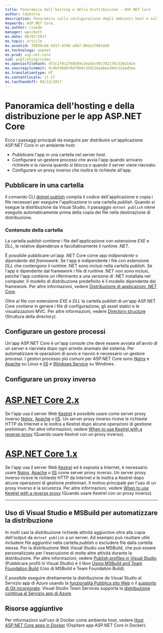 ```yaml
---
title: Panoramica dell'hosting e della distribuzione - ASP.NET Core
author: tdykstra
description: Panoramica sulla configurazione degli ambienti host e sulla distribuzione delle app ASP.NET Core in tali ambienti.
keywords: ASP.NET Core,
ms.author: riande
manager: wpickett
ms.date: 08/07/2017
ms.topic: article
ms.assetid: f0930c68-4d17-4748-adbf-801e17601eb6
ms.technology: aspnet
ms.prod: asp.net-core
uid: publishing/index
ms.openlocfilehash: df3c1f0c2768b89c3ea5dc901782170c530a542e
ms.sourcegitcommit: 9cdbfd0d670d70b9c354216aabee260c52dad5ee
ms.translationtype: HT
ms.contentlocale: it-IT
ms.lasthandoff: 09/12/2017
---
```

# <a name="hosting-and-deployment-overview-for-aspnet-core-apps"></a>Panoramica dell'hosting e della distribuzione per le app ASP.NET Core

Ecco i passaggi principali da eseguire per distribuire un'applicazione ASP.NET Core in un ambiente host:

* Pubblicare l'app in una cartella nel server host.
* Configurare un gestore processi che avvia l'app quando arrivano richieste e la riavvia quando si blocca o quando il server viene riavviato.
* Configurare un proxy inverso che inoltra le richieste all'app.

## <a name="publish-to-a-folder"></a>Pubblicare in una cartella 

Il comando CLI [dotnet publish](https://docs.microsoft.com/dotnet/articles/core/tools/dotnet-publish) compila il codice dell'applicazione e copia i file necessari per eseguire l'applicazione in una cartella *publish*. Quando si esegue la distribuzione da Visual Studio, il passaggio `dotnet publish` viene eseguito automaticamente prima della copia dei file nella destinazione di distribuzione.

### <a name="folder-contents"></a>Contenuto della cartella

La cartella *publish* contiene i file dell'applicazione con estensione *EXE* e *DLL*, le relative dipendenze e facoltativamente il runtime .NET.

È possibile pubblicare un'app .NET Core come app *indipendente* o *dipendente dal framework*. Se l'app è indipendente i file con estensione *DLL* che contengono il runtime .NET sono inclusi nella cartella *publish*.  Se l'app è dipendente dal framework i file di runtime .NET non sono inclusi, perché l'app contiene un riferimento a una versione di .NET installata nel computer. Il modello di distribuzione predefinito è il modello dipendente dal framework. Per altre informazioni, vedere [Distribuzione di applicazioni .NET Core](https://docs.microsoft.com/dotnet/articles/core/deploying/index).

Oltre ai file con estensione *EXE* e *DLL* la cartella *publish* di un'app ASP.NET Core contiene in genere i file di configurazione, gli asset statici e le visualizzazioni MVC.  Per altre informazioni, vedere [Directory structure](xref:hosting/directory-structure) (Struttura della directory).

## <a name="set-up-a-process-manager"></a>Configurare un gestore processi

Un'app ASP.NET Core è un'app console che deve essere avviata all'avvio di un server e riavviata dopo ogni arresto anomalo del sistema. Per automatizzare le operazioni di avvio e riavvio è necessario un gestore processi. I gestori processo più comuni per ASP.NET Core sono [Nginx](xref:publishing/linuxproduction) e [Apache](xref:publishing/apache-proxy) su Linux e [IIS](xref:publishing/iis) e [Windows Service](xref:hosting/windows-service) su Windows.

## <a name="set-up-a-reverse-proxy"></a>Configurare un proxy inverso

# <a name="aspnet-core-2xtabaspnetcore2x"></a>[ASP.NET Core 2.x](#tab/aspnetcore2x)

Se l'app usa il server Web [Kestrel](xref:fundamentals/servers/kestrel) è possibile usare come server proxy inverso [Nginx](xref:publishing/linuxproduction), [Apache](xref:publishing/apache-proxy) o [IIS](xref:publishing/iis). Un server proxy inverso riceve le richieste HTTP da Internet e le inoltra a Kestrel dopo alcune operazioni di gestione preliminari. Per altre informazioni, vedere [When to use Kestrel with a reverse proxy](xref:fundamentals/servers/kestrel?tabs=aspnetcore2x#when-to-use-kestrel-with-a-reverse-proxy) (Quando usare Kestrel con un proxy inverso).

# <a name="aspnet-core-1xtabaspnetcore1x"></a>[ASP.NET Core 1.x](#tab/aspnetcore1x)

Se l'app usa il server Web [Kestrel](xref:fundamentals/servers/kestrel) ed è esposta a Internet, è necessario usare [Nginx](xref:publishing/linuxproduction), [Apache](xref:publishing/apache-proxy) o [IIS](xref:publishing/iis) come server proxy inverso. Un server proxy inverso riceve le richieste HTTP da Internet e le inoltra a Kestrel dopo alcune operazioni di gestione preliminari. Il motivo principale per l'uso di un proxy inverso è la sicurezza. Per altre informazioni, vedere [When to use Kestrel with a reverse proxy](xref:fundamentals/servers/kestrel?tabs=aspnetcore1x#when-to-use-kestrel-with-a-reverse-proxy) (Quando usare Kestrel con un proxy inverso).

---

## <a name="using-visual-studio-and-msbuild-to-automate-deployment"></a>Uso di Visual Studio e MSBuild per automatizzare la distribuzione

In molti casi la distribuzione richiede attività aggiuntive oltre alla copia dell'output da `dotnet publish` a un server. Ad esempio può risultare utile includere file aggiuntivi nella cartella *publish* o escludere file dalla cartella stessa. Per la distribuzione Web Visual Studio usa MSBuild, che può essere personalizzato per l'esecuzione di molte altre attività durante la distribuzione. Per altre informazioni, vedere [Publish profiles in Visual Studio](xref:publishing/web-publishing-vs) (Pubblicare profili in Visual Studio) e il libro [Using MSBuild and Team Foundation Build](http://msbuildbook.com/) (Uso di MSBuild e Team Foundation Build).

È possibile eseguire direttamente la distribuzione da Visual Studio al Servizio app di Azure usando la [funzionalità Pubblica sito Web](xref:tutorials/publish-to-azure-webapp-using-vs) o il [supporto di Git incorporato](xref:publishing/azure-continuous-deployment). Visual Studio Team Services supporta la [distribuzione continua al Servizio app di Azure](https://www.visualstudio.com/docs/build/aspnet/core/quick-to-azure).

## <a name="additional-resources"></a>Risorse aggiuntive

Per informazioni sull'uso di Docker come ambiente host, vedere [Host ASP.NET Core apps in Docker](xref:publishing/docker) (Ospitare app ASP.NET Core in Docker).
